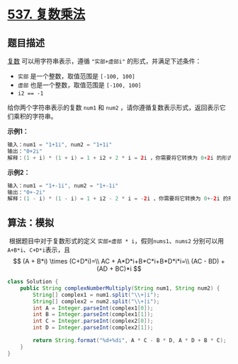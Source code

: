 # [537. 复数乘法](https://leetcode-cn.com/problems/complex-number-multiplication/)

## 题目描述

[复数](https://baike.baidu.com/item/复数/254365?fr=aladdin) 可以用字符串表示，遵循 `"实部+虚部i"` 的形式，并满足下述条件：

- `实部` 是一个整数，取值范围是 `[-100, 100]`
- `虚部` 也是一个整数，取值范围是 `[-100, 100]`
- `i2 == -1`

给你两个字符串表示的复数 `num1` 和 `num2` ，请你遵循复数表示形式，返回表示它们乘积的字符串。

**示例1：**

```java
输入：num1 = "1+1i", num2 = "1+1i"
输出："0+2i"
解释：(1 + i) * (1 + i) = 1 + i2 + 2 * i = 2i ，你需要将它转换为 0+2i 的形式。
```

**示例2：**

```java
输入：num1 = "1+-1i", num2 = "1+-1i"
输出："0+-2i"
解释：(1 - i) * (1 - i) = 1 + i2 - 2 * i = -2i ，你需要将它转换为 0+-2i 的形式。 
```

## 算法：模拟

​		根据题目中对于复数形式的定义 `实部+虚部 * i`，假则`nums1`、`nums2` 分别可以用 `A+B*i`、`C+D*i`表示，且
$$
(A + B*i) \times (C+D*i)=\\
AC + A*D*i+B*C*i+B*D*i*i=\\
(AC - BD) + (AD + BC)*i
$$

```java
class Solution {
    public String complexNumberMultiply(String num1, String num2) {
        String[] complex1 = num1.split("\\+|i");
        String[] complex2 = num2.split("\\+|i");
        int A = Integer.parseInt(complex1[0]);
        int B = Integer.parseInt(complex1[1]);
        int C = Integer.parseInt(complex2[0]);
        int D = Integer.parseInt(complex2[1]);

        return String.format("%d+%di", A * C - B * D, A * D + B * C);
    }
}
```

